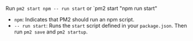 Run `pm2 start npm -- run start` or `pm2 start "npm run start"
- `npm`: Indicates that PM2 should run an npm script.
- `-- run start`: Runs the `start` script defined in your `package.json`. 
	Then run `pm2 save` and `pm2 startup`.